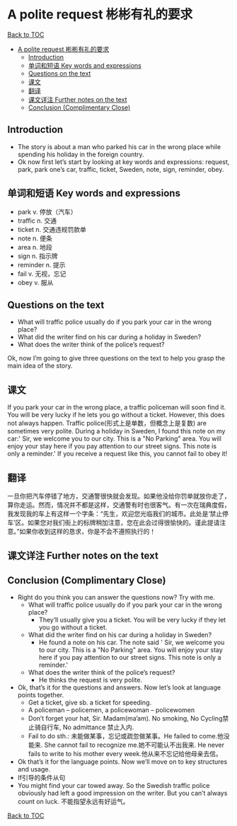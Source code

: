 #  A polite request 彬彬有礼的要求

[Back to TOC](../)

- [A polite request 彬彬有礼的要求](#a-polite-request-彬彬有礼的要求)
  - [Introduction](#introduction)
  - [单词和短语 Key words and expressions](#单词和短语-key-words-and-expressions)
  - [Questions on the text](#questions-on-the-text)
  - [课文](#课文)
  - [翻译](#翻译)
  - [课文详注 Further notes on the text](#课文详注-further-notes-on-the-text)
  - [Conclusion (Complimentary Close)](#conclusion-complimentary-close)

## Introduction

- The story is about a man who parked his car in the wrong place while spending his holiday in the foreign country. 
- Ok now first let’s start by looking at key words and expressions: request, park, park one’s car, traffic, ticket, Sweden, note, sign, reminder, obey.

## 单词和短语 Key words and expressions

- park v. 停放（汽车） 
- traffic n. 交通 
- ticket n. 交通违规罚款单 
- note n. 便条 
- area n. 地段 
- sign n. 指示牌 
- reminder n. 提示 
- fail v. 无视，忘记 
- obey v. 服从

## Questions on the text

-	What will traffic police usually do if you park your car in the wrong place?
-	What did the writer find on his car during a holiday in Sweden?
-	What does the writer think of the police’s request?

Ok, now I’m going to give three questions on the text to help you grasp the main idea of the story.

## 课文

If you park your car in the wrong place, a traffic policeman will soon find it. You will be very lucky if he lets you go without a ticket. However, this does not always happen. Traffic police(形式上是单数，但概念上是复数) are sometimes very polite. During a holiday in Sweden, I found this note on my car:' Sir, we welcome you to our city. This is a "No Parking" area. You will enjoy your stay here if you pay attention to our street signs. This note is only a reminder.' If you receive a request like this, you cannot fail to obey it!

## 翻译

一旦你把汽车停错了地方，交通警很快就会发现。如果他没给你罚单就放你走了，算你走运。然而，情况并不都是这样，交通警有时也很客气。有一次在瑞典度假，我发现我的车上有这样一个字条：“先生，欢迎您光临我们的城市。此处是‘禁止停车’区。如果您对我们街上的标牌稍加注意，您在此会过得很愉快的。谨此提请注意。”如果你收到这样的恳求，你是不会不遵照执行的！

## 课文详注 Further notes on the text



## Conclusion (Complimentary Close)

- Right do you think you can answer the questions now? Try with me.
  -	What will traffic police usually do if you park your car in the wrong place?
    - They’ll usually give you a ticket. You will be very lucky if they let you go without a ticket.
  -	What did the writer find on his car during a holiday in Sweden?
    - He found a note on his car. The note said ' Sir, we welcome you to our city. This is a "No Parking" area. You will enjoy your stay here if you pay attention to our street signs. This note is only a reminder.'
  -	What does the writer think of the police’s request?
    - He thinks the request is very polite.
- Ok, that’s it for the questions and answers. Now let’s look at language points together. 
  - Get a ticket, give sb. a ticket for speeding.
  - A policeman – policemen, a policewoman – policewomen
  - Don’t forget your hat, Sir. Madam(ma’am). No smoking, No Cycling禁止骑自行车, No admittance 禁止入内. 
  - Fail to do sth.: 未能做某事，忘记或疏忽做某事。He failed to come.他没能来. She cannot fail to recognize me.她不可能认不出我来. He never fails to write to his mother every week.他从来不忘记给他母亲去信。
- Ok that’s it for the language points. Now we’ll move on to key structures and usage. 
- If引导的条件从句
- You might find your car towed away. So the Swedish traffic police obviously had left a good impression on the writer. But you can’t always count on luck. 不能指望永远有好运气。

[Back to TOC](../)